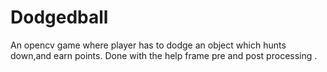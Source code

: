# Dodgedball
An opencv game where player has to dodge an object which hunts down,and earn points.
Done with the help frame pre and post processing .
